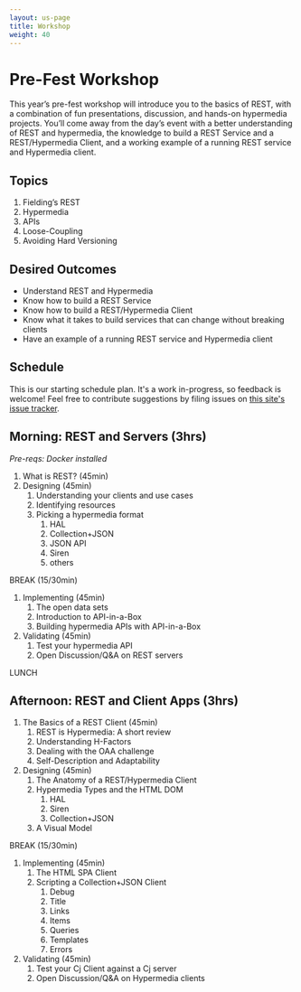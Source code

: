 ```yaml
---
layout: us-page
title: Workshop
weight: 40
---
```


# Pre-Fest Workshop

This year’s pre-fest workshop will introduce you to the basics of REST, with a combination of fun presentations, discussion, and hands-on hypermedia projects. You’ll come away from the day’s event with a better understanding of REST and hypermedia, the knowledge to build a REST Service and a REST/Hypermedia Client, and a working example of a running REST service and Hypermedia client.

## Topics

1. Fielding’s REST
2. Hypermedia
3. APIs
4. Loose-Coupling
5. Avoiding Hard Versioning

## Desired Outcomes
* Understand REST and Hypermedia
* Know how to build a REST Service
* Know how to build a REST/Hypermedia Client
* Know what it takes to build services that can change without breaking clients
* Have an example of a running REST service and Hypermedia client

## Schedule

This is our starting schedule plan. It's a work in-progress, so feedback is
welcome! Feel free to contribute suggestions by filing issues on
[this site's issue tracker](https://github.com/RESTFest/2017-Greenville/issues).

## Morning: REST and Servers (3hrs)
*Pre-reqs: Docker installed*

1. What is REST? (45min)
2. Designing (45min)
   1. Understanding your clients and use cases
   2. Identifying resources
   3. Picking a hypermedia format
       1. HAL
       2. Collection+JSON
       3. JSON API
       4. Siren
       5. others

BREAK (15/30min)

1. Implementing (45min)
   1. The open data sets
   2. Introduction to API-in-a-Box
   3. Building hypermedia APIs with API-in-a-Box
2. Validating (45min)
   1. Test your hypermedia API
   2. Open Discussion/Q&A on REST servers

LUNCH

## Afternoon: REST and Client Apps (3hrs)

1. The Basics of a REST Client (45min)
   1. REST is Hypermedia: A short review
   2. Understanding H-Factors
   3. Dealing with the OAA challenge
   4. Self-Description and Adaptability
2. Designing (45min)
   1. The Anatomy of a REST/Hypermedia Client
   2. Hypermedia Types and the HTML DOM
       1. HAL 
       2. Siren
       3. Collection+JSON
   3. A Visual Model

BREAK (15/30min)

1. Implementing (45min)
   1. The HTML SPA Client
   2. Scripting a Collection+JSON Client
       1. Debug
       2. Title
       3. Links
       4. Items
       5. Queries
       6. Templates
       7. Errors
2. Validating (45min)
   1. Test your Cj Client against a Cj server
   2. Open Discussion/Q&A on Hypermedia clients
